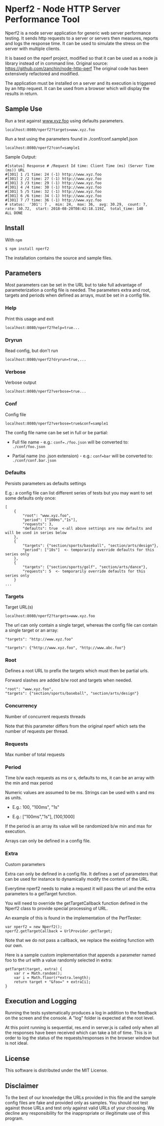 # Nperf2 - Node HTTP Server Performance Tool

Nperf2 is a node server application for generic web server performance testing.
It sends http requests to a server or servers then measures, reports and logs the response time.
It can be used to simulate the stress on the server with multiple clients.

It is based on the nperf project, modified so that it can be used as a node js library instead of in command line.
Original source: https://github.com/zanchin/node-http-perf
The original code has been extensively refactored and modified.

The application must be installed on a server and its execution is triggered by an http request. It can be used from a browser which will display the results in return. 

## Sample Use

Run a test against www.xyz.foo using defaults parameters.

	localhost:8080/nperf2?targets=www.xyz.foo
	
Run a test using the parameters found in ./conf/conf.sample1.json

	localhost:8080/nperf2?conf=sample1
	
Sample Output:

    #[status] Response # /Request Id time: Client Time (ms) (Server Time (ms)) URL
    #[301] 1 /1 time: 24 (-1) http://www.xyz.foo
    #[301] 2 /2 time: 27 (-1) http://www.xyz.foo
    #[301] 3 /3 time: 29 (-1) http://www.xyz.foo
    #[301] 4 /4 time: 30 (-1) http://www.xyz.foo
    #[301] 5 /5 time: 32 (-1) http://www.xyz.foo
    #[301] 6 /6 time: 34 (-1) http://www.xyz.foo
    #[301] 7 /7 time: 36 (-1) http://www.xyz.foo
    # status:  '301': 7 ,  min: 24,  max: 36,  avg: 30.29,  count: 7,  rate: 50.72,  start: 2018-08-20T08:42:18.119Z,  total_time: 140 
    ALL DONE
	

## Install

With `npm`

    $ npm install nperf2
	
The installation contains the source and sample files.

## Parameters

Most parameters can be set in the URL but to take full advantage of parameterization a config file is needed.
The parameters extra and root, targets and periods when defined as arrays, must be set in a config file.

### Help

Print this usage and exit

	localhost:8080/nperf2?help=true...
	
### Dryrun

Read config, but don't run

	localhost:8080/nperf2?dryrun=true,...

### Verbose

Verbose output

	localhost:8080/nperf2?verbose=true...

### Conf

Config file

	localhost:8080/nperf2?verbose=true&conf=sample1

The config file name can be set in full or be partial:

* Full file name - e.g.: `conf=./foo.json` will be converted to: `./conf/foo.json`

* Partial name (no .json extension) - e.g.: `conf=bar` will be converted to: `./conf/conf.bar.json`
	
### Defaults

Persists parameters as defaults settings

E.g.: a config file can list different series of tests but you may want to set some defaults only once:
	
	[
		{
			"root": "www.xyz.foo",
			"period": ["100ms","1s"],
			"requests": 3,
			"defaults": true  <-all above settings are now defaults and will be used in series below
		},
		{
			"targets": {"section/sports/baseball", "section/arts/design"},
			"period": ["10s"]  <- temporarily override defaults for this series only
		},
		{
			"targets": {"section/sports/golf", "section/arts/dance"},
			"requests": 5  <- temporarily override defaults for this series only
		}
	...

### Targets

Target URL(s) 

	localhost:8080/nperf2?targets=www.xyz.foo
	
The url can only contain a single target, whereas the config file can contain a single target or an array:

	"targets": "http://www.xyz.foo"
	
	"targets": {"http://www.xyz.foo", "http://www.abc.foo"}
	
### Root

Defines a root URL to prefix the targets which must then be partial urls.

Forward slashes are added b/w root and targets when needed.
	
	"root": "www.xyz.foo",
	"targets": {"section/sports/baseball", "section/arts/design"}
	
### Concurrency

Number of concurrent requests threads

Note that this parameter differs from the original nperf which sets the number of requests per thread.

### Requests

Max number of total requests

### Period

Time b/w each requests as ms or s, defaults to ms, it can be an array with the min and max period

Numeric values are assumed to be ms. Strings can be used with s and ms as units.
	
* E.g.: 100, "100ms", "1s"
	
* E.g.: ["100ms","1s"], [100,1000]
	
If the period is an array its value will be randomized b/w min and max for execution.

Arrays can only be defined in a config file.
	
### Extra

Custom parameters

Extra can only be defined in a config file. It defines a set of parameters that can be used for instance to dynamically modify the content of the URL.

Everytime nperf2 needs to make a request it will pass the url and the extra parameters to a getTarget function.

You will need to override the getTargetCallback function defined in the Nperf2 class to provide special processing of URL.

An example of this is found in the implementation of the PerfTester:

	var nperf2 = new Nperf2();
	nperf2.getTargetCallback = UrlProvider.getTarget;
	
Note that we do not pass a callback, we replace the existing function with our own.

Here is a sample custom implementation that appends a parameter named foo to the url with a value randomly selected in extra:
	
	getTarget(target, extra) {		
		var r = Math.random();
		var i = Math.floor(r*extra.length);	
		return target + "&foo=" + extra[i];			
	}
	
## Execution and Logging

Running the tests systematically produces a log in addition to the feedback on the screen and the console. A "log" folder is expected at the root level.

At this point running is sequential, res.end in server.js is called only when all the responses have been received which can take a bit of time. This is in order to log the status of the requests/responses in the browser window but is not ideal.

## License

This software is distributed under the MIT License.

## Disclaimer

To the best of our knowledge the URLs provided in this file and the sample config files are fake and provided only as samples. You should not test against those URLs and test only against valid URLs of your choosing. We decline any responsibility for the inappropriate or illegitimate use of this program.




		



